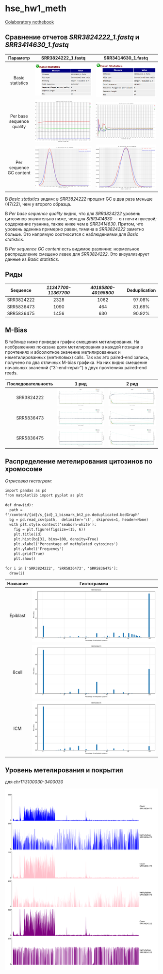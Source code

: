 # hse_hw1_meth

[Colaboratory nothebook](https://colab.research.google.com/drive/13KozJ0b8pP8fa1-TJugFBaf8rO5EIZA3?usp=sharing)

## Сравнение отчетов _SRR3824222_1.fastq_ и _SRR3414630_1.fastq_

| Параметр                     | SRR3824222_1.fastq                           | SRR3414630_1.fastq                             |
|:----------------------------:|:--------------------------------------------:|:----------------------------------------------:|
| Basic statistics             | ![22_basic_stat](pictures/22_basic_stat.png) | ![old_basic_stat](pictures/old_basic_stat.png) |
| Per base sequence quality    | ![22_per_base](pictures/22_per_base.png)     | ![old_per_base](pictures/old_per_base.png)     |
| Per sequence GC content      | ![22_per_seq](pictures/22_per_seq.png)       | ![old_per_seq](pictures/old_per_seq.png)       |

В _Basic statistics_ видим: в _SRR3824222_ процент GC в два раза меньше (47/22), чем у второго образца.

В _Per base sequence quality_ видно, что для _SRR3824222_ уровень цитозинов значительно ниже, чем для _SRR3414630_ — он почти нулевой; cодержание гуанина, также ниже чем в _SRR3414630_. Притом, что уровень аденина примерно равен, тимина в _SRR3824222_ заметно больше. Это напрямую соотносится с наблюдениями для _Basic statistics_.

В _Per sequence GC content_ есть видимое различие: нормельное распределение смещено левее для _SRR3824222_. Это визуализирует данные из _Basic statistics_.

## Риды

|  Sequence  | _11347700-11367700_ | _40185800-40195800_ | Deduplication |
|:----------:|:-------------------:|:-------------------:|:-------------:|
| SRR3824222 | 2328                | 1062                | 97.08%        |
| SRR5836473 | 1090                | 464                 | 81.69%        |
| SRR5836475 | 1456                | 630                 | 90.92%        |

## M-Bias

В таблице ниже приведен график смещения метилирования. На изображениях показана доля метилирования в каждой позиции в прочтениях и абсолютное значение метилированных и неметилированных (метиловых) calls. Так как это paired-end запись, получено по два отличных M-bias графика. На них видно смещение начальных значений ("3'-end-repair") в двух прочтениях paired-end reads.

| Последовательность | 1 рид                                                  | 2 рид                                                  |
|:------------------:|:------------------------------------------------------:|:------------------------------------------------------:|
| SRR3824222         | ![Bis_M-b_1_22](pictures/Bismark_M-bias_1_22.png)      | ![Bis_M-b_2_22](pictures/Bismark_M-bias_2_22.png)      |
| SRR5836473         | ![Bis_M-b_1_73](pictures/Bismark_M-bias_1_73.png)      | ![Bis_M-b_2_73](pictures/Bismark_M-bias_2_73.png)      |
| SRR5836475         | ![Bis_M-b_1_75](pictures/Bismark_M-bias_1_75.png)      | ![Bis_M-b_2_75](pictures/Bismark_M-bias_2_75.png)      |

## Распределение метелирования цитозинов по хромосоме

_Отрисовка гистограм:_

```
import pandas as pd
from matplotlib import pyplot as plt

def draw(id):
  path = f'/content/{id}/s_{id}_1_bismark_bt2_pe.deduplicated.bedGraph'
  bg = pd.read_csv(path,  delimiter='\t', skiprows=1, header=None)
  with plt.style.context('seaborn-white'):  
    fig = plt.figure(figsize=(15, 6))
    plt.title(id) 
    plt.hist(bg[3], bins=100, density=True)
    plt.xlabel('Percentage of methylated cytosines')
    plt.ylabel('Frequency')
    plt.grid(True)
    plt.show()

for i in ['SRR3824222', 'SRR5836473', 'SRR5836475']:
  draw(i)
```

| **Название** | **Гистограмма**             |
|:------------:|:---------------------------:|
| Epiblast     | ![hist_22](pictures/22.png) |
| 8cell        | ![hist_73](pictures/73.png) |
| ICM          | ![hist_75](pictures/75.png) |

## Уровень метелирования и покрытия

для _chr11:3100030-3400030_

![cov](pictures/cov.png)
